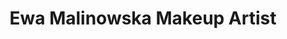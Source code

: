 ---
title: "Ewa Malinowska Makeup Artist"
url: /wexford/ewa-malinowska-makeup-artist/
shop: Kosmetik
---